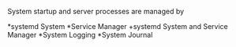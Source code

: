 
System startup and server processes are managed by

*systemd System
*Service Manager
+systemd System and Service Manager
*System Logging
*System Journal
